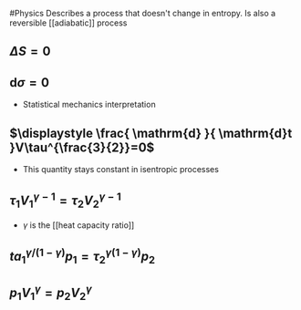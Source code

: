 #Physics 
Describes a process that doesn't change in entropy. Is also a reversible [[adiabatic]] process
## $\displaystyle \Delta S=0$
## $\displaystyle \mathrm{d}\sigma=0$
* Statistical mechanics interpretation
## $\displaystyle \frac{ \mathrm{d} }{ \mathrm{d}t }V\tau^{\frac{3}{2}}=0$
* This quantity stays constant in isentropic processes
## $\displaystyle {\tau}_{1}V_{1}^{\gamma-1}={\tau}_{2}V_{2}^{\gamma-1}$
* $\displaystyle \gamma$ is the [[heat capacity ratio]]
## $\displaystyle ta_{1}^{\gamma/(1-\gamma)}p_{1}={\tau}_{2}^{\gamma(1-\gamma)}p_{2}$
## $\displaystyle p_{1}V_{1}^{\gamma}=p_{2}V_{2}^{\gamma}$
